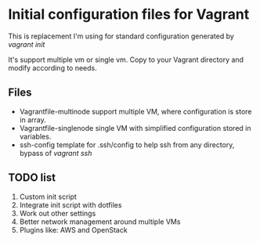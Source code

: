 # Initial configuration files for Vagrant

This is replacement I'm using for standard configuration generated by *vagrant init*

It's support multiple vm or single vm. Copy to your Vagrant directory and modify according to needs.

## Files
* Vagrantfile-multinode
    support multiple VM, where configuration is store in array.
* Vagrantfile-singlenode
    single VM with simplified configuration stored in variables.
* ssh-config
    template for .ssh/config to help ssh from any directory, bypass of *vagrant ssh*

## TODO list
1. Custom init script
2. Integrate init script with dotfiles
3. Work out other settings
4. Better network management around multiple VMs
5. Plugins like: AWS and OpenStack
